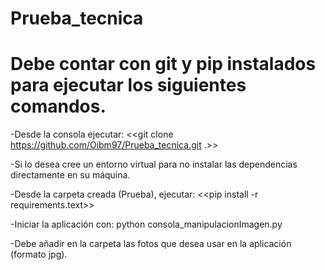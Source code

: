 # Prueba_tecnica
# Debe contar con git y pip instalados para ejecutar los siguientes comandos.

-Desde la consola ejecutar:
<<git clone https://github.com/Oibm97/Prueba_tecnica.git .>>

-Si lo desea cree un entorno virtual para no instalar las dependencias directamente en su máquina. 

-Desde la carpeta creada (Prueba), ejecutar:
<<pip install -r requirements.text>>

-Iniciar la aplicación con:
python consola_manipulacionImagen.py
  
-Debe añadir en la carpeta <Imagenes> las fotos que desea usar en la aplicación (formato jpg).   
  
  
  
